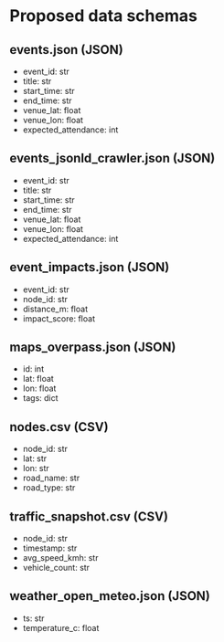 # Proposed data schemas
## events.json (JSON)
- event_id: str
- title: str
- start_time: str
- end_time: str
- venue_lat: float
- venue_lon: float
- expected_attendance: int
## events_jsonld_crawler.json (JSON)
- event_id: str
- title: str
- start_time: str
- end_time: str
- venue_lat: float
- venue_lon: float
- expected_attendance: int
## event_impacts.json (JSON)
- event_id: str
- node_id: str
- distance_m: float
- impact_score: float
## maps_overpass.json (JSON)
- id: int
- lat: float
- lon: float
- tags: dict
## nodes.csv (CSV)
- node_id: str
- lat: str
- lon: str
- road_name: str
- road_type: str
## traffic_snapshot.csv (CSV)
- node_id: str
- timestamp: str
- avg_speed_kmh: str
- vehicle_count: str
## weather_open_meteo.json (JSON)
- ts: str
- temperature_c: float
